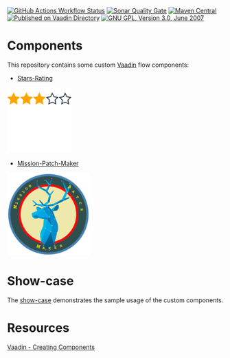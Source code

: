[![GitHub Actions Workflow Status](https://img.shields.io/github/actions/workflow/status/sam42r/vaadin/maven.yml?label=Build)](https://github.com/Sam42R/vaadin/actions?query=branch%3Amain)
[![Sonar Quality Gate](https://img.shields.io/sonar/quality_gate/Sam42R_reindeer?server=https%3A%2F%2Fsonarcloud.io&label=Quality%20Gate)](https://sonarcloud.io/project/overview?id=Sam42R_reindeer)
[![Maven Central](https://img.shields.io/maven-central/v/io.github.sam42r.reindeer/stars-rating.svg?label=Maven%20Central)](https://central.sonatype.com/artifact/io.github.sam42r.reindeer/stars-rating)
[![Published on Vaadin Directory](https://img.shields.io/badge/Vaadin%20Directory-published-00b4f0.svg)](https://vaadin.com/directory/component/stars-rating)
[![GNU GPL, Version 3.0, June 2007](https://img.shields.io/github/license/sam42r/semver-maven-plugin.svg?label=License)](https://www.gnu.org/licenses/gpl-3.0.txt)

# Components

This repository contains some custom [Vaadin](https://vaadin.com/flow) flow components:
- [Stars-Rating](stars-rating/README.md)

![stars-rating](stars-rating/stars-rating.png)

- [Mission-Patch-Maker](mission-patch-maker/README.md)

<img src="mission-patch-maker/assets/MissionPatch_Logo.png" width="192">

# Show-case

The [show-case](show-case/README.md) demonstrates the sample usage of the custom components.

# Resources

[Vaadin - Creating Components](https://vaadin.com/docs/latest/flow/create-ui/creating-components)